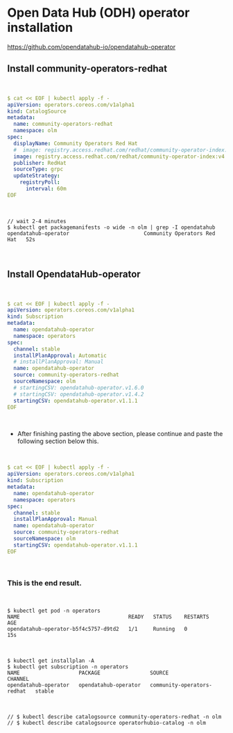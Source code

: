 # Open Data Hub (ODH) operator installation

https://github.com/opendatahub-io/opendatahub-operator

## Install community-operators-redhat

<br/>

```yaml
$ cat << EOF | kubectl apply -f -
apiVersion: operators.coreos.com/v1alpha1
kind: CatalogSource
metadata:
  name: community-operators-redhat
  namespace: olm
spec:
  displayName: Community Operators Red Hat
  #  image: registry.access.redhat.com/redhat/community-operator-index:v4.13
  image: registry.access.redhat.com/redhat/community-operator-index:v4.9
  publisher: RedHat
  sourceType: grpc
  updateStrategy:
    registryPoll:
      interval: 60m
EOF
```

<br/>

```
// wait 2-4 minutes
$ kubectl get packagemanifests -o wide -n olm | grep -I opendatahub
opendatahub-operator                        Community Operators Red Hat   52s
```

<br/>

## Install OpendataHub-operator

<br/>

```yaml
$ cat << EOF | kubectl apply -f -
apiVersion: operators.coreos.com/v1alpha1
kind: Subscription
metadata:
  name: opendatahub-operator
  namespace: operators
spec:
  channel: stable
  installPlanApproval: Automatic
  # installPlanApproval: Manual
  name: opendatahub-operator
  source: community-operators-redhat
  sourceNamespace: olm
  # startingCSV: opendatahub-operator.v1.6.0
  # startingCSV: opendatahub-operator.v1.4.2
  startingCSV: opendatahub-operator.v1.1.1
EOF
```

<br/>

- After finishing pasting the above section, please continue and paste the following section below this.

<br/>

```yaml
$ cat << EOF | kubectl apply -f -
apiVersion: operators.coreos.com/v1alpha1
kind: Subscription
metadata:
  name: opendatahub-operator
  namespace: operators
spec:
  channel: stable
  installPlanApproval: Manual
  name: opendatahub-operator
  source: community-operators-redhat
  sourceNamespace: olm
  startingCSV: opendatahub-operator.v1.1.1
EOF
```
<br/>

### This is the end result.

<br/>

```
$ kubectl get pod -n operators
NAME                                   READY   STATUS    RESTARTS   AGE
opendatahub-operator-b5f4c5757-d9td2   1/1     Running   0          15s
```
<br/>

```
$ kubectl get installplan -A
$ kubectl get subscription -n operators
NAME                   PACKAGE                SOURCE                       CHANNEL
opendatahub-operator   opendatahub-operator   community-operators-redhat   stable
```

<br/>

```
// $ kubectl describe catalogsource community-operators-redhat -n olm
// $ kubectl describe catalogsource operatorhubio-catalog -n olm
```
